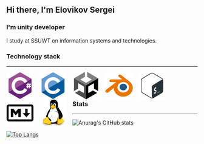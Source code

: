 ## Hi there, I'm Elovikov Sergei

### I'm unity developer

I study at SSUWT on information systems and technologies.
<br />
### Technology stack
---

<img align="left" alt="C#" width="72px" style="margin-right:15px" src="https://raw.githubusercontent.com/devicons/devicon/1119b9f84c0290e0f0b38982099a2bd027a48bf1/icons/csharp/csharp-original.svg" />
<img align="left" alt="C" width="72px" style="margin-right:15px" src="https://raw.githubusercontent.com/devicons/devicon/1119b9f84c0290e0f0b38982099a2bd027a48bf1/icons/c/c-original.svg" />
<img align="left" alt="Unity" width="72px" style="margin-right:15px" src="https://raw.githubusercontent.com/devicons/devicon/1119b9f84c0290e0f0b38982099a2bd027a48bf1/icons/unity/unity-original.svg" />
<img align="left" alt="Blender" width="72px" style="margin-right:15px" src="https://raw.githubusercontent.com/devicons/devicon/1119b9f84c0290e0f0b38982099a2bd027a48bf1/icons/blender/blender-original.svg" />
<img align="left" alt="Bash" width="72px" style="margin-right:15px" src="https://raw.githubusercontent.com/devicons/devicon/1119b9f84c0290e0f0b38982099a2bd027a48bf1/icons/bash/bash-original.svg" />
<img align="left" alt="Markdown" width="72px" style="margin-right:15px" src="https://raw.githubusercontent.com/devicons/devicon/1119b9f84c0290e0f0b38982099a2bd027a48bf1/icons/markdown/markdown-original.svg" />
<img align="left" alt="Linux" width="72px" style="margin-right:15px" src="https://raw.githubusercontent.com/devicons/devicon/1119b9f84c0290e0f0b38982099a2bd027a48bf1/icons/linux/linux-original.svg" />

<br />
<br />
<br />


### Stats
---

![Anurag's GitHub stats](https://github-readme-stats.vercel.app/api?username=lsd7nk&theme=dark&show_icons=true)

[![Top Langs](https://github-readme-stats.vercel.app/api/top-langs/?username=lsd7nk&layout=compact&theme=dark&show_icons=true)](https://github.com/anuraghazra/github-readme-stats)

